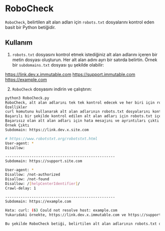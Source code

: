 # RoboCheck

`RoboCheck`, belirtilen alt alan adları için `robots.txt` dosyalarını kontrol eden basit bir Python betiğidir.

## Kullanım

1. `robots.txt` dosyasını kontrol etmek istediğiniz alt alan adlarını içeren bir metin dosyası oluşturun. Her alt alan adını ayrı bir satırda belirtin. Örnek bir `subdomains.txt` dosyası şu şekilde olabilir:

https://link.dev.x.immutable.com https://support.immutable.com https://example.com


2. `RoboCheck` dosyasını indirin ve çalıştırın:

```bash
python3 RoboCheck.py
RoboCheck, alt alan adlarını tek tek kontrol edecek ve her biri için robots.txt dosyasını çıktı olarak verecektir.
Özellikler
curl komutunu kullanarak alt alan adlarının robots.txt dosyalarını kontrol eder.
Başarılı bir şekilde kontrol edilen alt alan adları için robots.txt içeriğini ve ayrıntıları çıktı olarak verir.
Başarısız olan alt alan adları için hata mesajını ve ayrıntıları çıktı olarak verir.
Örnek Çıktı
Subdomain: https://link.dev.x.site.com

# https://www.robotstxt.org/robotstxt.html
User-agent: *
Disallow:

--------------------------------------------------
Subdomain: https://support.site.com

User-agent: *
Disallow: /not-authorized
Disallow: /not-found
Disallow: /[helpCenterIdentifier]/
Crawl-delay: 1

--------------------------------------------------
Subdomain: https://example.com

Hata: curl: (6) Could not resolve host: example.com
Yukarıdaki örnekte, https://link.dev.x.immutable.com ve https://support.immutable.com alt alan adlarının robots.txt dosyaları başarılı bir şekilde kontrol edilmiştir. İkinci alt alan adı için robots.txt içeriği ve ayrıntıları çıktı olarak verilmiştir. https://example.com alt alan adı ise başarısız olmuş ve hata mesajı verilmiştir.

Bu şekilde RoboCheck betiği, belirtilen alt alan adlarının robots.txt dosyalarını kontrol etmek için kullanılabilir.

